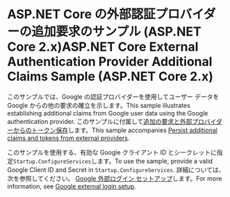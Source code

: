 # <a name="aspnet-core-external-authentication-provider-additional-claims-sample-aspnet-core-2x"></a><span data-ttu-id="19417-101">ASP.NET Core の外部認証プロバイダーの追加要求のサンプル (ASP.NET Core 2.x)</span><span class="sxs-lookup"><span data-stu-id="19417-101">ASP.NET Core External Authentication Provider Additional Claims Sample (ASP.NET Core 2.x)</span></span>

<span data-ttu-id="19417-102">このサンプルでは、Google の認証プロバイダーを使用してユーザー データを Google からの他の要求の確立を示します。</span><span class="sxs-lookup"><span data-stu-id="19417-102">This sample illustrates establishing additional claims from Google user data using the Google authentication provider.</span></span> <span data-ttu-id="19417-103">このサンプルに付属して[追加の要求と外部プロバイダーからのトークン保存](https://docs.microsoft.com/aspnet/core/security/authentication/social/additional-claims)します。</span><span class="sxs-lookup"><span data-stu-id="19417-103">This sample accompanies [Persist additional claims and tokens from external providers](https://docs.microsoft.com/aspnet/core/security/authentication/social/additional-claims).</span></span>

<span data-ttu-id="19417-104">このサンプルを使用する、有効な Google クライアント ID とシークレットに指定`Startup.ConfigureServices`します。</span><span class="sxs-lookup"><span data-stu-id="19417-104">To use the sample, provide a valid Google Client ID and Secret in `Startup.ConfigureServices`.</span></span> <span data-ttu-id="19417-105">詳細については、次を参照してください。 [Google 外部ログイン セットアップ](https://docs.microsoft.com/aspnet/core/security/authentication/social/google-logins)します。</span><span class="sxs-lookup"><span data-stu-id="19417-105">For more information, see [Google external login setup](https://docs.microsoft.com/aspnet/core/security/authentication/social/google-logins).</span></span>
